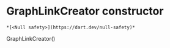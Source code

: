 


# GraphLinkCreator constructor




    *[<Null safety>](https://dart.dev/null-safety)*



GraphLinkCreator()












